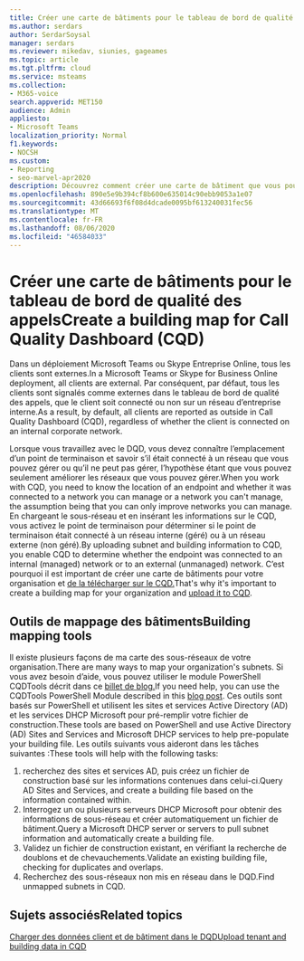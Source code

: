 ```yaml
---
title: Créer une carte de bâtiments pour le tableau de bord de qualité des appels
ms.author: serdars
author: SerdarSoysal
manager: serdars
ms.reviewer: mikedav, siunies, gageames
ms.topic: article
ms.tgt.pltfrm: cloud
ms.service: msteams
ms.collection:
- M365-voice
search.appverid: MET150
audience: Admin
appliesto:
- Microsoft Teams
localization_priority: Normal
f1.keywords:
- NOCSH
ms.custom:
- Reporting
- seo-marvel-apr2020
description: Découvrez comment créer une carte de bâtiment que vous pouvez utiliser pour charger des données client et bâtiment dans le tableau de bord de qualité des appels.
ms.openlocfilehash: 890e5e9b394cf8b600e635014c90ebb9053a1e07
ms.sourcegitcommit: 43d66693f6f08d4dcade0095bf613240031fec56
ms.translationtype: MT
ms.contentlocale: fr-FR
ms.lasthandoff: 08/06/2020
ms.locfileid: "46584033"
---
```

# <a name="create-a-building-map-for-call-quality-dashboard-cqd"></a><span data-ttu-id="51ddc-103">Créer une carte de bâtiments pour le tableau de bord de qualité des appels</span><span class="sxs-lookup"><span data-stu-id="51ddc-103">Create a building map for Call Quality Dashboard (CQD)</span></span>

<span data-ttu-id="51ddc-104">Dans un déploiement Microsoft Teams ou Skype Entreprise Online, tous les clients sont externes.</span><span class="sxs-lookup"><span data-stu-id="51ddc-104">In a Microsoft Teams or Skype for Business Online deployment, all clients are external.</span></span> <span data-ttu-id="51ddc-105">Par conséquent, par défaut, tous les clients sont signalés comme externes dans le tableau de bord de qualité des appels, que le client soit connecté ou non sur un réseau d’entreprise interne.</span><span class="sxs-lookup"><span data-stu-id="51ddc-105">As a result, by default, all clients are reported as outside in Call Quality Dashboard (CQD), regardless of whether the client is connected on an internal corporate network.</span></span>

<span data-ttu-id="51ddc-106">Lorsque vous travaillez avec le DQD, vous devez connaître l’emplacement d’un point de terminaison et savoir s’il était connecté à un réseau que vous pouvez gérer ou qu’il ne peut pas gérer, l’hypothèse étant que vous pouvez seulement améliorer les réseaux que vous pouvez gérer.</span><span class="sxs-lookup"><span data-stu-id="51ddc-106">When you work with CQD, you need to know the location of an endpoint and whether it was connected to a network you can manage or a network you can't manage, the assumption being that you can only improve networks you can manage.</span></span> <span data-ttu-id="51ddc-107">En chargeant le sous-réseau et en insérant les informations sur le CQD, vous activez le point de terminaison pour déterminer si le point de terminaison était connecté à un réseau interne (géré) ou à un réseau externe (non géré).</span><span class="sxs-lookup"><span data-stu-id="51ddc-107">By uploading subnet and building information to CQD, you enable CQD to determine whether the endpoint was connected to an internal (managed) network or to an external (unmanaged) network.</span></span> <span data-ttu-id="51ddc-108">C’est pourquoi il est important de créer une carte de bâtiments pour votre organisation et [de la télécharger sur le CQD.](CQD-upload-tenant-building-data.md)</span><span class="sxs-lookup"><span data-stu-id="51ddc-108">That's why it's important to create a building map for your organization and [upload it to CQD](CQD-upload-tenant-building-data.md).</span></span>

## <a name="building-mapping-tools"></a><span data-ttu-id="51ddc-109">Outils de mappage des bâtiments</span><span class="sxs-lookup"><span data-stu-id="51ddc-109">Building mapping tools</span></span>

<span data-ttu-id="51ddc-110">Il existe plusieurs façons de ma carte des sous-réseaux de votre organisation.</span><span class="sxs-lookup"><span data-stu-id="51ddc-110">There are many ways to map your organization's subnets.</span></span> <span data-ttu-id="51ddc-111">Si vous avez besoin d’aide, vous pouvez utiliser le module PowerShell CQDTools décrit dans ce [billet de blog.](https://aka.ms/cqdtools)</span><span class="sxs-lookup"><span data-stu-id="51ddc-111">If you need help, you can use the CQDTools PowerShell Module described in this [blog post](https://aka.ms/cqdtools).</span></span> <span data-ttu-id="51ddc-112">Ces outils sont basés sur PowerShell et utilisent les sites et services Active Directory (AD) et les services DHCP Microsoft pour pré-remplir votre fichier de construction.</span><span class="sxs-lookup"><span data-stu-id="51ddc-112">These tools are based on PowerShell and use Active Directory (AD) Sites and Services and Microsoft DHCP services to help pre-populate your building file.</span></span> <span data-ttu-id="51ddc-113">Les outils suivants vous aideront dans les tâches suivantes :</span><span class="sxs-lookup"><span data-stu-id="51ddc-113">These tools will help with the following tasks:</span></span>

1. <span data-ttu-id="51ddc-114">recherchez des sites et services AD, puis créez un fichier de construction basé sur les informations contenues dans celui-ci.</span><span class="sxs-lookup"><span data-stu-id="51ddc-114">Query AD Sites and Services, and create a building file based on the information contained within.</span></span>
1. <span data-ttu-id="51ddc-115">Interrogez un ou plusieurs serveurs DHCP Microsoft pour obtenir des informations de sous-réseau et créer automatiquement un fichier de bâtiment.</span><span class="sxs-lookup"><span data-stu-id="51ddc-115">Query a Microsoft DHCP server or servers to pull subnet information and automatically create a building file.</span></span>
1. <span data-ttu-id="51ddc-116">Validez un fichier de construction existant, en vérifiant la recherche de doublons et de chevauchements.</span><span class="sxs-lookup"><span data-stu-id="51ddc-116">Validate an existing building file, checking for duplicates and overlaps.</span></span>
1. <span data-ttu-id="51ddc-117">Recherchez des sous-réseaux non mis en réseau dans le DQD.</span><span class="sxs-lookup"><span data-stu-id="51ddc-117">Find unmapped subnets in CQD.</span></span>

## <a name="related-topics"></a><span data-ttu-id="51ddc-118">Sujets associés</span><span class="sxs-lookup"><span data-stu-id="51ddc-118">Related topics</span></span>

[<span data-ttu-id="51ddc-119">Charger des données client et de bâtiment dans le DQD</span><span class="sxs-lookup"><span data-stu-id="51ddc-119">Upload tenant and building data in CQD</span></span>](CQD-upload-tenant-building-data.md)